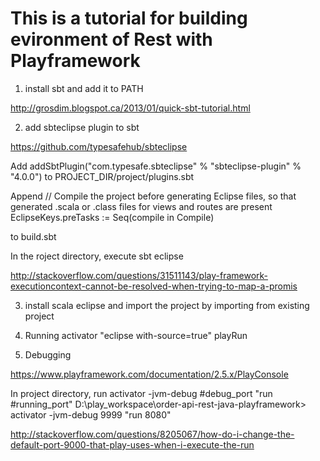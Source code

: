 # This is a tutorial for building evironment of Rest with Playframework

1. install sbt and add it to PATH

http://grosdim.blogspot.ca/2013/01/quick-sbt-tutorial.html

2. add sbteclipse plugin to sbt

https://github.com/typesafehub/sbteclipse

Add addSbtPlugin("com.typesafe.sbteclipse" % "sbteclipse-plugin" % "4.0.0") to
PROJECT_DIR/project/plugins.sbt

Append 
// Compile the project before generating Eclipse files, so that generated .scala or .class files for views and routes are present
EclipseKeys.preTasks := Seq(compile in Compile)

to build.sbt

In the roject directory, execute
sbt eclipse

http://stackoverflow.com/questions/31511143/play-framework-executioncontext-cannot-be-resolved-when-trying-to-map-a-promis

3. install scala eclipse and import the project by importing from existing project

4. Running
activator "eclipse with-source=true"
playRun

5. Debugging

https://www.playframework.com/documentation/2.5.x/PlayConsole

In project directory, run activator -jvm-debug #debug_port "run #running_port"
D:\play_workspace\order-api-rest-java-playframework> activator -jvm-debug 9999 "run 8080"

http://stackoverflow.com/questions/8205067/how-do-i-change-the-default-port-9000-that-play-uses-when-i-execute-the-run
